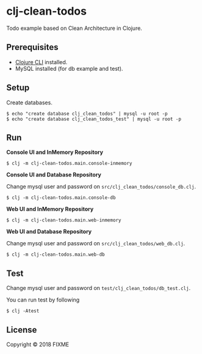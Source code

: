 # clj-clean-todos

Todo example based on Clean Architecture in Clojure.

## Prerequisites

- [Clojure CLI](https://clojure.org/guides/deps_and_cli) installed.
- MySQL installed (for db example and test).

## Setup

Create databases.

```
$ echo "create database clj_clean_todos" | mysql -u root -p
$ echo "create database clj_clean_todos_test" | mysql -u root -p
```


## Run

**Console UI and InMemory Repository**

```
$ clj -m clj-clean-todos.main.console-inmemory
```

**Console UI and Database Repository**


Change mysql user and password on `src/clj_clean_todos/console_db.clj`.

```
$ clj -m clj-clean-todos.main.console-db
```

**Web UI and InMemory Repository**

```
$ clj -m clj-clean-todos.main.web-inmemory
```

**Web UI and Database Repository**

Change mysql user and password on `src/clj_clean_todos/web_db.clj`.

```
$ clj -m clj-clean-todos.main.web-db
```


## Test

Change mysql user and password on `test/clj_clean_todos/db_test.clj`.

You can run test by following

```
$ clj -Atest
```


## License

Copyright © 2018 FIXME
